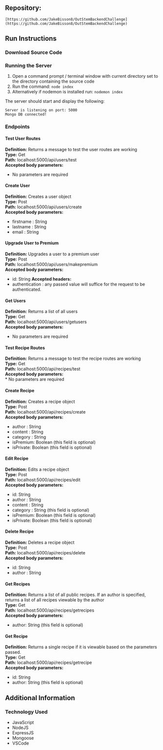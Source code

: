 ## Repository: 

```
[https://github.com/JakeBisson8/OutStemBackendChallenge](https://github.com/JakeBisson8/OutStemBackendChallenge)
```

## Run Instructions

### Download Source Code

### Running the Server
1. Open a command prompt / terminal window with current directory set to the directory containing the source code
1. Run the command: ```node index```
1. Alternatively if nodemon is installed run: ```nodemon index```

The server should start and display the following:
```
Server is listening on port: 5000
Mongo DB connected!
```

### Endpoints

#### Test User Routes
**Definition:** Returns a message to test the user routes are working <br/>
**Type:** Get <br/>
**Path:** localhost:5000/api/users/test <br/>
**Accepted body parameters:** <br/>
* No parameters are required

#### Create User
**Definition:** Creates a user object <br/>
**Type:** Post <br/>
**Path:** localhost:5000/api/users/create <br/>
**Accepted body parameters:** <br/>
* firstname : String
* lastname : String
* email : String

#### Upgrade User to Premium
**Definition:** Upgrades a user to a premium user <br/>
**Type:** Post <br/>
**Path:** localhost:5000/api/users/makepremium <br/>
**Accepted body parameters:** <br/>
* id: String
**Accepted headers:** <br/>
* authentication : any passed value will suffice for the request to be authenticated.

#### Get Users
**Definition:** Returns a list of all users <br/>
**Type:** Get <br/>
**Path:** localhost:5000/api/users/getusers <br/>
**Accepted body parameters:** <br/>
* No parameters are required

#### Test Recipe Routes
**Definition:** Returns a message to test the recipe routes are working <br/>
**Type:** Get <br/>
**Path:** localhost:5000/api/recipes/test <br/>
**Accepted body parameters:** <br/>
    * No parameters are required

#### Create Recipe
**Definition:** Creates a recipe object <br/>
**Type:** Post <br/>
**Path:** localhost:5000/api/recipes/create <br/>
**Accepted body parameters:** <br/>
* author : String
* content : String
* category : String
* isPremium: Boolean (this field is optional)
* isPrivate: Boolean (this field is optional)

#### Edit Recipe
**Definition:** Edits a recipe object <br/>
**Type:** Post <br/>
**Path:** localhost:5000/api/recipes/edit <br/>
**Accepted body parameters:** <br/>
* id: String 
* author : String
* content : String
* category : String  (this field is optional)
* isPremium: Boolean (this field is optional)
* isPrivate: Boolean (this field is optional)

#### Delete Recipe
**Definition:** Deletes a recipe object <br/>
**Type:** Post <br/>
**Path:** localhost:5000/api/recipes/delete <br/>
**Accepted body parameters:** <br/>
* id: String 
* author : String

#### Get Recipes
**Definition:** Returns a list of all public recipes. If an author is specified, returns a list of all recipes viewable by the author <br/>
**Type:** Get <br/>
**Path:** localhost:5000/api/recipes/getrecipes <br/>
**Accepted body parameters:** <br/>
* author: String (this field is optional)

#### Get Recipe
**Definition:** Returns a single recipe if it is viewable based on the parameters passed. <br/>
**Type:** Get <br/>
**Path:** localhost:5000/api/recipes/getrecipe <br/>
**Accepted body parameters:** <br/>
* id: String 
* author: String (this field is optional)

## Additional Information

### Technology Used
* JavaScript
* NodeJS
* ExpressJS
* Mongoose
* VSCode